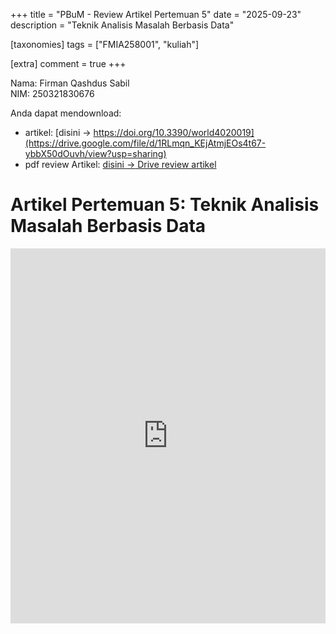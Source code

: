 +++
title = "PBuM - Review Artikel Pertemuan 5"
date = "2025-09-23"
description = "Teknik Analisis Masalah Berbasis Data"

[taxonomies]
tags = ["FMIA258001", "kuliah"]

[extra]
comment = true
+++

Nama: Firman Qashdus Sabil\
NIM: 250321830676

Anda dapat mendownload:
- artikel: [disini $\rightarrow$ https://doi.org/10.3390/world4020019](https://drive.google.com/file/d/1RLmqn_KEjAtmjEOs4t67-ybbX50dOuvh/view?usp=sharing)
- pdf review Artikel: [disini $\rightarrow$ Drive review artikel](https://drive.google.com/file/d/1MlRP-AzOuHK_vYCaHVklD7dLW4jfDYQv/view?usp=sharing)

# Artikel Pertemuan 5: Teknik Analisis Masalah Berbasis Data
<iframe src="https://drive.google.com/file/d/1MlRP-AzOuHK_vYCaHVklD7dLW4jfDYQv/preview" width="100%" height="600" allow="autoplay" frameborder="0"></iframe>

